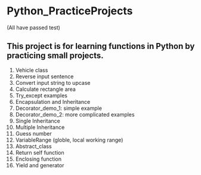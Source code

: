 # Python_PracticeProjects
(All have passed test)

## This project is for learning functions in Python by practicing small projects.

1. Vehicle class
2. Reverse input sentence
3. Convert input string to upcase
4. Calculate rectangle area
5. Try_except examples
6. Encapsulation and Inheritance 
7. Decorator_demo_1: simple example
8. Decorator_demo_2: more complicated examples
9. Single Inheritance
10. Multiple Inheritance
11. Guess number
12. VariableRange (globle, local working range)
13. Abstract_class
14. Return self function
15. Enclosing function
16. Yield and generator
